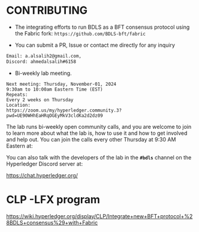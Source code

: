 # CONTRIBUTING

* The integrating efforts to run BDLS as a BFT consensus protocol using the Fabric fork:
`https://github.com/BDLS-bft/fabric`

* You can submit a PR, Issue or contact me directly for any inquiry
```xml
Email: a.alsalih2@gmail.com, 
Discord: ahmedalsalih#6158
```



* Bi-weekly lab meeting.
```
Next meeting: Thursday, November-01, 2024
9:30am to 10:00am Eastern Time (EST)
Repeats:
Every 2 weeks on Thursday
Location:
https://zoom.us/my/hyperledger.community.3?pwd=UE90WHhEaHRqOGEyMkV3cldKa2d2dz09
```

The lab runs bi-weekly open community calls, and you are welcome to join to learn more about what the lab is, how to use it and how to get involved and help out. 
You can join the calls every other Thursday at 9:30 AM Eastern at:


You can also talk with the developers of the lab in the **`#bdls`** channel on the Hyperledger Discord server at:

https://chat.hyperledger.org/


# CLP -LFX program
https://wiki.hyperledger.org/display/CLP/Integrate+new+BFT+protocol+%28BDLS+consensus%29+with+Fabric

